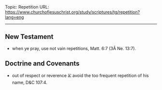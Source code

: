 Topic: Repetition
URL: https://www.churchofjesuschrist.org/study/scriptures/tg/repetition?lang=eng

---

## New Testament

- when ye pray, use not vain repetitions, Matt. 6:7 (3Â Ne. 13:7).

## Doctrine and Covenants

- out of respect or reverence â¦ avoid the too frequent repetition of his name, D&C 107:4.

